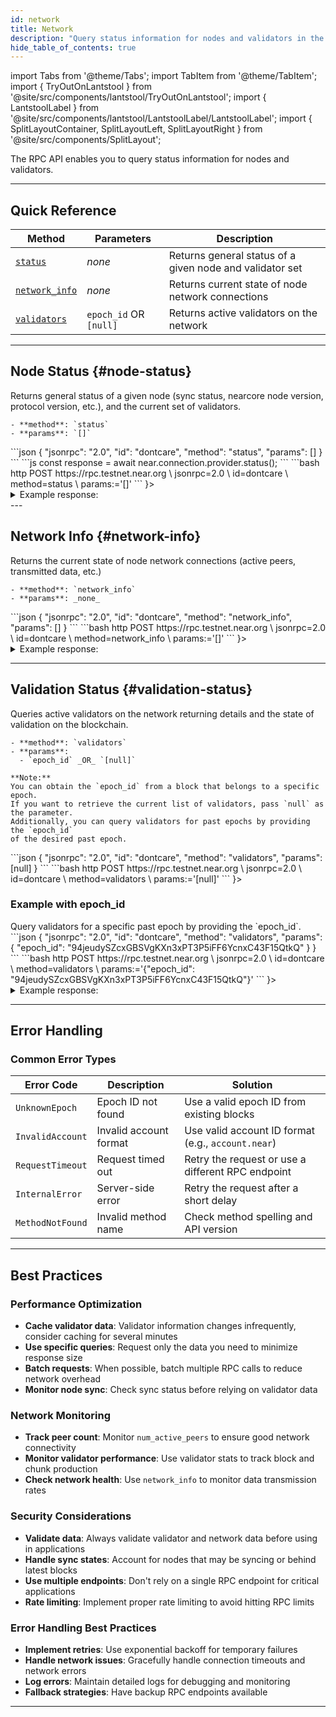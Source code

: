 ```yaml
---
id: network
title: Network
description: "Query status information for nodes and validators in the NEAR network, including node status, network info, and validation status."
hide_table_of_contents: true
---
```


import Tabs from '@theme/Tabs';
import TabItem from '@theme/TabItem';
import { TryOutOnLantstool } from '@site/src/components/lantstool/TryOutOnLantstool';
import { LantstoolLabel } from '@site/src/components/lantstool/LantstoolLabel/LantstoolLabel';
import { SplitLayoutContainer, SplitLayoutLeft, SplitLayoutRight } from '@site/src/components/SplitLayout';

The RPC API enables you to query status information for nodes and validators.

---

## Quick Reference

| Method | Parameters | Description |
| --- | --- | --- |
| [`status`](#node-status) | _none_ | Returns general status of a given node and validator set |
| [`network_info`](#network-info) | _none_ | Returns current state of node network connections |
| [`validators`](#validation-status) | `epoch_id` OR `[null]` | Returns active validators on the network |

---

## Node Status {#node-status}

<SplitLayoutContainer>
  <SplitLayoutLeft title="Description">
    Returns general status of a given node (sync status, nearcore node version,
    protocol version, etc.), and the current set of validators.

    - **method**: `status`
    - **params**: `[]`
  </SplitLayoutLeft>
  <SplitLayoutRight title="Example">
    <Tabs groupId="code-tabs">
      <TabItem value="json" label="JSON" default>
        ```json
        {
          "jsonrpc": "2.0",
          "id": "dontcare",
          "method": "status",
          "params": []
        }
        ```
      </TabItem>
      <TabItem value="js" label="JavaScript">
        ```js
        const response = await near.connection.provider.status();
        ```
      </TabItem>
      <TabItem value="http" label="HTTPie">
        ```bash
        http POST https://rpc.testnet.near.org \
          jsonrpc=2.0 \
          id=dontcare \
          method=status \
          params:='[]'
        ```
      </TabItem>
      <TabItem value="Lantstool" label={<LantstoolLabel />}>
        <TryOutOnLantstool path="docs/5.api/rpc/network/get-node-status.json" />
      </TabItem>
    </Tabs>
  </SplitLayoutRight>
</SplitLayoutContainer>

<details>
  <summary>Example response: </summary>
  
  ```json
  {
    "jsonrpc": "2.0",
    "result": {
      "chain_id": "testnet",
      "genesis_hash": "FWJ9kR6KFWoyMoNjpLXXGHeuiy7tEY6GmoFeCA5yuc6b",
      "latest_protocol_version": 73,
      "node_key": null,
      "node_public_key": "ed25519:DC7DbfZq4dkPqUKaKpWNimgtRBxnD9rja2KcZRs4e3DL",
      "protocol_version": 73,
      "rpc_addr": "0.0.0.0:3030",
      "sync_info": {
        "earliest_block_hash": "uz2gwgYxpx8dHsjgiPQefbwAhWk41CCvEmHU7ktYE2C",
        "earliest_block_height": 187251995,
        "earliest_block_time": "2025-02-10T13:54:22.616904144Z",
        "epoch_id": "94jeudySZcxGBSVgKXn3xPT3P5iFF6YcnxC43F15QtkQ",
        "epoch_start_height": 187443633,
        "latest_block_hash": "EfL8Rc1EH13UxgbJB4skt8xSF8vojNQPcAX1opf6RFab",
        "latest_block_height": 187456272,
        "latest_block_time": "2025-02-12T22:10:10.530341781Z",
        "latest_state_root": "3Vpebx4DuKAYmMjL96XMmLqWYUfuS2raZWoAbxFxeqBm",
        "syncing": false
      },
      "uptime_sec": 6020117,
      "validator_account_id": null,
      "validator_public_key": null,
      "validators": [
        {
          "account_id": "kiln.pool.f863973.m0",
          "is_slashed": false
        },
        {
          "account_id": "node2",
          "is_slashed": false
        },
        {
          "account_id": "legends.pool.f863973.m0",
          "is_slashed": false
        }
      ],
      "version": {
        "build": "2.4.0-rc.1",
        "rustc_version": "1.82.0",
        "version": "2.4.0-rc.1"
      }
    },
    "id": "dontcare"
  }
  ```
</details>
---

## Network Info {#network-info}

<SplitLayoutContainer>
  <SplitLayoutLeft title="Description">
    Returns the current state of node network connections (active peers, transmitted data, etc.)

    - **method**: `network_info`
    - **params**: _none_
  </SplitLayoutLeft>
  <SplitLayoutRight title="Example">
    <Tabs groupId="code-tabs">
      <TabItem value="json" label="JSON" default>
        ```json
        {
          "jsonrpc": "2.0",
          "id": "dontcare",
          "method": "network_info",
          "params": []
        }
        ```
      </TabItem>
      <TabItem value="http" label="HTTPie">
        ```bash
        http POST https://rpc.testnet.near.org \
          jsonrpc=2.0 \
          id=dontcare \
          method=network_info \
          params:='[]'
        ```
      </TabItem>
      <TabItem value="Lantstool" label={<LantstoolLabel />}>
        <TryOutOnLantstool path="docs/5.api/rpc/network/get-network-info.json" />
      </TabItem>
    </Tabs>
  </SplitLayoutRight>
</SplitLayoutContainer>

<details>
  <summary>Example response:</summary>
  
  ```json
  {
    "jsonrpc": "2.0",
    "result": {
      "active_peers": [
        {
          "id": "ed25519:GkDv7nSMS3xcqA45cpMvFmfV1o4fRF6zYo1JRR6mNqg5",
          "addr": "35.193.24.121:24567",
          "account_id": null
        }
      ],
      "num_active_peers": 34,
      "peer_max_count": 40,
      "sent_bytes_per_sec": 17754754,
      "received_bytes_per_sec": 492116,
      "known_producers": [
        {
          "account_id": "node0",
          "addr": null,
          "peer_id": "ed25519:7PGseFbWxvYVgZ89K1uTJKYoKetWs7BJtbyXDzfbAcqX"
        }
      ]
    },
    "id": "dontcare"
  }
  ```
</details>

---

## Validation Status {#validation-status}

<SplitLayoutContainer>
  <SplitLayoutLeft title="Description">
    Queries active validators on the network returning details and the state of
    validation on the blockchain.

    - **method**: `validators`
    - **params**:
      - `epoch_id` _OR_ `[null]`

    **Note:**
    You can obtain the `epoch_id` from a block that belongs to a specific epoch.
    If you want to retrieve the current list of validators, pass `null` as the parameter.
    Additionally, you can query validators for past epochs by providing the `epoch_id`
    of the desired past epoch.
  </SplitLayoutLeft>
  <SplitLayoutRight title="Example with null">
    <Tabs groupId="code-tabs">
      <TabItem value="json" label="JSON" default>
        ```json
        {
          "jsonrpc": "2.0",
          "id": "dontcare",
          "method": "validators",
          "params": [null]
        }
        ```
      </TabItem>
      <TabItem value="http" label="HTTPie">
        ```bash
        http POST https://rpc.testnet.near.org \
          jsonrpc=2.0 \
          id=dontcare \
          method=validators \
          params:='[null]'
        ```
      </TabItem>
      <TabItem value="Lantstool" label={<LantstoolLabel />}>
        <TryOutOnLantstool path="docs/5.api/rpc/network/get-latest-validators.json" />
      </TabItem>
    </Tabs>
  </SplitLayoutRight>
</SplitLayoutContainer>

### Example with epoch_id

<SplitLayoutContainer>
  <SplitLayoutLeft title="Description">
    Query validators for a specific past epoch by providing the `epoch_id`.
  </SplitLayoutLeft>
  <SplitLayoutRight title="Example">
    <Tabs groupId="code-tabs">
      <TabItem value="json" label="JSON" default>
        ```json
        {
          "jsonrpc": "2.0",
          "id": "dontcare",
          "method": "validators",
          "params": {
            "epoch_id": "94jeudySZcxGBSVgKXn3xPT3P5iFF6YcnxC43F15QtkQ"
          }
        }
        ```
      </TabItem>
      <TabItem value="http" label="HTTPie">
        ```bash
        http POST https://rpc.testnet.near.org \
          jsonrpc=2.0 \
          id=dontcare \
          method=validators \
          params:='{"epoch_id": "94jeudySZcxGBSVgKXn3xPT3P5iFF6YcnxC43F15QtkQ"}'
        ```
      </TabItem>
      <TabItem value="Lantstool" label={<LantstoolLabel />}>
        <TryOutOnLantstool path="docs/5.api/rpc/network/get-validators-by-epoch-id.json" />
      </TabItem>
    </Tabs>
  </SplitLayoutRight>
</SplitLayoutContainer>

<details>
  <summary>Example response: </summary>
  
  ```json
  {
    "jsonrpc": "2.0",
    "result": {
      "current_fishermen": [],
      "current_proposals": [
        {
          "account_id": "01node.pool.f863973.m0",
          "public_key": "ed25519:3iNqnvBgxJPXCxu6hNdvJso1PEAc1miAD35KQMBCA3aL",
          "stake": "14508308808748255650142126217547",
          "validator_stake_struct_version": "V1"
        }
      ],
      "current_validators": [
        {
          "account_id": "kiln.pool.f863973.m0",
          "is_slashed": false,
          "num_expected_blocks": 2622,
          "num_expected_chunks": 9298,
          "num_produced_blocks": 2622,
          "num_produced_chunks": 9288,
          "public_key": "ed25519:Bq8fe1eUgDRexX2CYDMhMMQBiN13j8vTAVFyTNhEfh1W",
          "shards": [0],
          "stake": "92891729926051855086331836750992"
        }
      ],
      "epoch_height": 3358,
      "epoch_start_height": 187443633,
      "next_fishermen": [],
      "next_validators": [
        {
          "account_id": "kiln.pool.f863973.m0",
          "public_key": "ed25519:Bq8fe1eUgDRexX2CYDMhMMQBiN13j8vTAVFyTNhEfh1W",
          "shards": [0],
          "stake": "92921980033422214461941381687070"
        }
      ],
      "prev_epoch_kickout": []
    },
    "id": "dontcare"
  }
  ```
</details>

---

## Error Handling

### Common Error Types

| Error Code | Description | Solution |
|------------|-------------|----------|
| `UnknownEpoch` | Epoch ID not found | Use a valid epoch ID from existing blocks |
| `InvalidAccount` | Invalid account format | Use valid account ID format (e.g., `account.near`) |
| `RequestTimeout` | Request timed out | Retry the request or use a different RPC endpoint |
| `InternalError` | Server-side error | Retry the request after a short delay |
| `MethodNotFound` | Invalid method name | Check method spelling and API version |


---

## Best Practices

### Performance Optimization

- **Cache validator data**: Validator information changes infrequently, consider caching for several minutes
- **Use specific queries**: Request only the data you need to minimize response size
- **Batch requests**: When possible, batch multiple RPC calls to reduce network overhead
- **Monitor node sync**: Check sync status before relying on validator data

### Network Monitoring

- **Track peer count**: Monitor `num_active_peers` to ensure good network connectivity
- **Monitor validator performance**: Use validator stats to track block and chunk production
- **Check network health**: Use `network_info` to monitor data transmission rates

### Security Considerations

- **Validate data**: Always validate validator and network data before using in applications
- **Handle sync states**: Account for nodes that may be syncing or behind latest blocks
- **Use multiple endpoints**: Don't rely on a single RPC endpoint for critical applications
- **Rate limiting**: Implement proper rate limiting to avoid hitting RPC limits

### Error Handling Best Practices

- **Implement retries**: Use exponential backoff for temporary failures
- **Handle network issues**: Gracefully handle connection timeouts and network errors
- **Log errors**: Maintain detailed logs for debugging and monitoring
- **Fallback strategies**: Have backup RPC endpoints available

---
